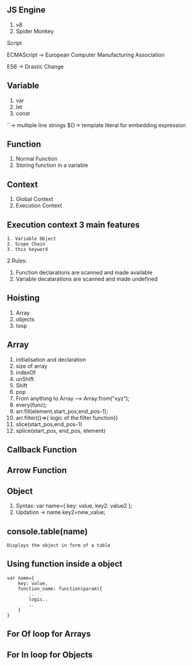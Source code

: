 ## JS Engine

1. v8
2. Spider Monkey

Script

ECMAScript -> European Computer Manufacturing Association

ES6 -> Drastic Change

## Variable

1. var
2. let
3. const

``-> multiple line strings
${}-> template literal for embedding expression

## Function

1. Normal Function
2. Storing function in a variable

## Context

1. Global Context
2. Execution Context

## Execution context 3 main features

    1. Variable Object
    2. Scope Chain
    3. this keyword

2 Rules:

1. Function declarations are scanned and made available
2. Variable decalarations are scanned and made undefined

## Hoisting

1. Array
2. objects
3. loop

## Array

1. initialisation and declaration
2. size of array
3. indexOf
4. unShift
5. Shift
6. pop
7. From anything to Array --> Array.from("xyz");
8. every(func);
9. arr.fill(element,start_pos,end_pos-1);
10. arr.filter(()=>{ logic of the filter function})
11. slice(start_pos,end_pos-1)
12. splice(start_pos, end_pos, element)

## Callback Function

## Arrow Function

## Object

 1. Syntax:
    var name={
        key: value,
        key2: value2
    };
 2. Updation -> name.key2=new_value;

## console.table(name)

    Displays the object in form of a table

## Using function inside a object

    var name={
        key: value,
        function_name: function(param){
            ..
            logic..
            ..
        }
    }

## For Of loop for Arrays

## For In loop for Objects
